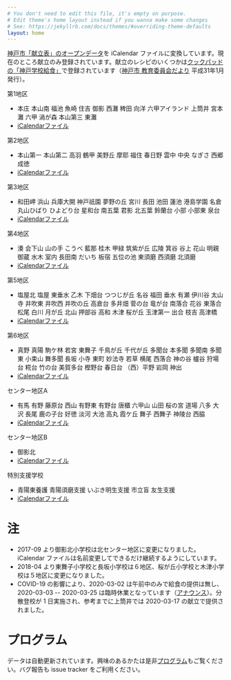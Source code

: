 ```yaml
---
# You don't need to edit this file, it's empty on purpose.
# Edit theme's home layout instead if you wanna make some changes
# See: https://jekyllrb.com/docs/themes/#overriding-theme-defaults
layout: home
---
```


[神戸市「献立表」のオープンデータ](https://www.city.kobe.lg.jp/a54017/kosodate/gakko/school/lunch/kyusyoku/kondatehyo.html)を iCalendar ファイルに変換しています。現在のところ献立のみ登録されています。献立のレシピのいくつかは[クックパッドの「神戸学校給食」](https://cookpad.com/search/%E7%A5%9E%E6%88%B8%E5%AD%A6%E6%A0%A1%E7%B5%A6%E9%A3%9F)で登録されています（[神戸市 教育委員会だより](http://www.city.kobe.lg.jp/child/education/information/) 平成31年1月発行）。

第1地区

- 本庄 本山南 福池 魚崎 住吉 御影 西灘 稗田 向洋 六甲アイランド 上筒井 宮本 灘 六甲 渦が森 本山第三 東灘
- [iCalendarファイル](1_3.ics)

第2地区

- 本山第一 本山第二 高羽 鶴甲 美野丘 摩耶 福住 春日野 雲中 中央 なぎさ 西郷 成徳
- [iCalendarファイル](2_6.ics)

第3地区

- 和田岬 浜山 兵庫大開 神戸祇園 夢野の丘 宮川 長田 池田 蓮池 港島学園 名倉 丸山ひばり ひよどり台 星和台 南五葉 君影 北五葉 鈴蘭台 小部 小部東 泉台
- [iCalendarファイル](1_3.ics)

第4地区

- 湊 会下山 山の手 こうべ 藍那 桂木 甲緑 筑紫が丘 広陵 箕谷 谷上 花山 明親 御蔵 水木 室内 長田南 だいち 板宿 五位の池 東須磨 西須磨 北須磨
- [iCalendarファイル](4.ics)

第5地区

- 塩屋北 塩屋 東垂水 乙木 下畑台 つつじが丘 名谷 福田 垂水 有瀬 伊川谷 太山寺 井吹東 井吹西 井吹の丘 高倉台 多井畑 菅の台 竜が台 南落合 花谷 東落合 松尾 白川 月が丘 北山 押部谷 高和 木津 桜が丘 玉津第一 出合 枝吉 高津橋
- [iCalendarファイル](5.ics)

第6地区

- 真野 真陽 駒ケ林 若宮 東舞子 千鳥が丘 千代が丘 多聞台 本多聞 多聞南 多聞東 小束山 舞多聞 長坂 小寺 東町 妙法寺 若草 横尾 西落合 神の谷 櫨谷 狩場台 糀台 竹の台 美賀多台 樫野台 春日台 （西）平野 岩岡 神出
- [iCalendarファイル](2_6.ics)

センター地区A

- 有馬 有野 藤原台 西山 有野東 有野台 唐櫃 六甲山 山田 桜の宮 道場 八多 大沢 長尾 鹿の子台 好徳 淡河 大池 高丸 霞ケ丘 舞子 西舞子 神陵台 西脇
- [iCalendarファイル](7.ics)

センター地区B

- 御影北
- [iCalendarファイル](8.ics)

特別支援学校

- 青陽東養護 青陽須磨支援 いぶき明生支援 市立盲 友生支援
- [iCalendarファイル](9.ics)

# 注

- 2017-09 より御影北小学校は北センター地区に変更になりました。iCalendar ファイルは名前変更してできるだけ継続するようにしています。
- 2018-04 より東舞子小学校と長坂小学校は６地区、桜が丘小学校と木津小学校は５地区に変更になりました。
- COVID-19 の影響により、2020-03-02 は午前中のみで給食の提供は無し、2020-03-03 -- 2020-03-25 は臨時休業となっています（[アナウンス](http://web.archive.org/web/20200319042536/https://www.city.kobe.lg.jp/kosodate/education/)）。分散登校が 1 日実施され、参考までに上筒井では 2020-03-17 の献立で提供されました。

# プログラム
データは自動更新されています。興味のあるかたは是非[プログラム](https://github.com/hkwi/kcsl/)もご覧ください。バグ報告も issue tracker をご利用ください。
